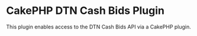 CakePHP DTN Cash Bids Plugin
============================

This plugin enables access to the DTN Cash Bids API via a CakePHP plugin.
